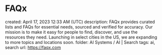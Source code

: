 # FAQx

created: April 17, 2023 12:33 AM (UTC)
description: FAQx provides curated lists and FAQs for essential needs, sourced and verified for accuracy. Our mission is to make it easy for people to find, discover, and use the resources they need. Launching in select cities in the US, we are expanding to more topics and locations soon.
folder: AI Systems / AI | Search
tags: ai, search
url: https://faqx.com